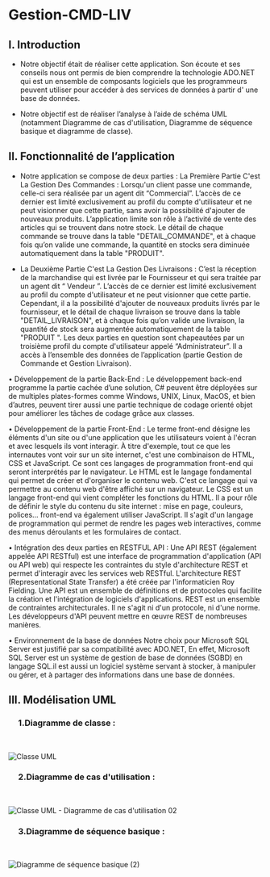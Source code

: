 # Gestion-CMD-LIV

<h2> I. Introduction </h2>

* Notre objectif était de réaliser cette application. Son écoute et ses conseils nous ont permis de bien comprendre la technologie ADO.NET qui est un ensemble de composants logiciels que les programmeurs peuvent utiliser pour accéder à des services de données à partir d' une base de données.

* Notre objectif est de réaliser l’analyse à l’aide de schéma UML (notamment Diagramme de cas d'utilisation, Diagramme de séquence basique et diagramme de classe).


<h2> II. Fonctionnalité de l’application  </h2>

* Notre application se compose de deux parties :
La Première Partie C'est La Gestion Des Commandes : 
Lorsqu'un client passe une commande, celle-ci sera réalisée par un agent dit “Commercial”. L’accès de ce dernier est limité exclusivement au profil du compte d'utilisateur et ne peut visionner que cette partie, sans avoir la possibilité d'ajouter de nouveaux produits. L’application limite son rôle à l’activité de vente des articles qui se trouvent dans  notre stock.
Le détail de chaque commande se trouve dans la table "DETAIL_COMMANDE", et à chaque fois qu’on valide une commande, la quantité en stocks sera diminuée automatiquement dans la table "PRODUIT".

* La Deuxième Partie C'est La Gestion Des Livraisons :
C’est la réception de la marchandise qui est livrée par le Fournisseur et qui sera traitée par un agent dit “  Vendeur ”. L’accès de ce dernier est limité exclusivement au profil du compte d'utilisateur et ne peut visionner que cette partie. Cependant, il a la possibilité d'ajouter de nouveaux produits livrés par le fournisseur, et le détail de chaque livraison se trouve dans la table "DETAIL_LIVRAISON", et à chaque fois qu’on valide une livraison, la quantité de stock sera augmentée automatiquement de la table "PRODUIT ".
Les deux parties en question sont chapeautées par un troisième profil du compte d'utilisateur appelé “Administrateur”. Il a accès à l’ensemble des données de l’application (partie Gestion de Commande et Gestion Livraison).

•	Développement de la partie Back-End : 
Le développement back-end programme la partie cachée d’une solution, C# peuvent être déployées sur de multiples plates-formes comme Windows, UNIX, Linux, MacOS, et bien d’autres, peuvent tirer aussi une partie technique de codage orienté objet pour améliorer les tâches de codage grâce aux classes.

•	Développement de la partie Front-End : 
Le terme front-end désigne les éléments d'un site ou d'une application que les utilisateurs voient à l'écran et avec lesquels ils vont interagir. À titre d'exemple, tout ce que les internautes vont voir sur un site internet, c'est une combinaison de HTML, CSS et JavaScript. Ce sont ces langages de programmation front-end qui seront interprétés par le navigateur.
Le HTML est le langage fondamental qui permet de créer et d'organiser le contenu web. C'est ce langage qui va permettre au contenu web d'être affiché sur un navigateur.
Le CSS est un langage front-end qui vient compléter les fonctions du HTML. Il a pour rôle de définir le style du contenu du site internet : mise en page, couleurs, polices... 
front-end va également utiliser JavaScript. Il s'agit d'un langage de programmation qui permet de rendre les pages web interactives, comme des menus déroulants et les formulaires de contact.

•	Intégration des deux parties en RESTFUL API : 
Une API REST (également appelée API RESTful) est une interface de programmation d'application (API ou API web) qui respecte les contraintes du style d'architecture REST et permet d'interagir avec les services web RESTful. L'architecture REST (Representational State Transfer) a été créée par l'informaticien Roy Fielding.
Une API est un ensemble de définitions et de protocoles qui facilite la création et l'intégration de logiciels d'applications.
REST est un ensemble de contraintes architecturales. Il ne s'agit ni d'un protocole, ni d'une norme. Les développeurs d'API peuvent mettre en œuvre REST de nombreuses manières.

•	Environnement de la base de données
Notre choix pour Microsoft SQL Server  est justifié par sa compatibilité avec ADO.NET,
En effet, Microsoft SQL Server  est un système de gestion de base de données (SGBD) en langage SQL.il est aussi un logiciel système servant à stocker, à manipuler ou gérer, et à partager des informations dans une base de données.




<h2> III. Modélisation UML </h2>

<h3>    &nbsp;&nbsp;&nbsp;&nbsp;&nbsp;1.Diagramme de classe : </h3>
<br>

![Classe UML](https://user-images.githubusercontent.com/83125801/184262770-d9fa0d39-46eb-4377-9e66-f1a0b7bd075b.jpg)

<h3>    &nbsp;&nbsp;&nbsp;&nbsp;&nbsp;2.Diagramme de cas d'utilisation : </h3>
<br>

![Classe UML - Diagramme de cas d'utilisation       02](https://user-images.githubusercontent.com/83125801/184266064-184e1add-ac1d-47da-9813-556ac5fde47a.jpeg)

<h3>    &nbsp;&nbsp;&nbsp;&nbsp;&nbsp;3.Diagramme de séquence basique : </h3>
<br>

![Diagramme de séquence basique (2)](https://user-images.githubusercontent.com/83125801/184266177-d1f5738f-bed5-4e17-9c30-182d3d53655a.jpeg)
